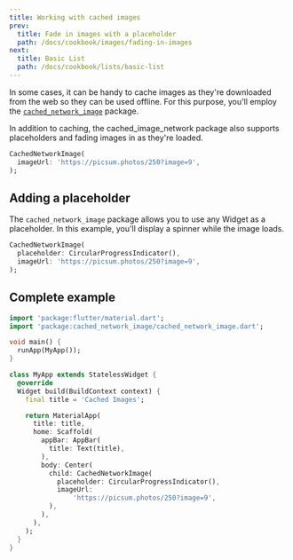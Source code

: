 ```yaml
---
title: Working with cached images
prev:
  title: Fade in images with a placeholder
  path: /docs/cookbook/images/fading-in-images
next:
  title: Basic List
  path: /docs/cookbook/lists/basic-list
---
```


In some cases, it can be handy to cache images as they're downloaded from the
web so they can be used offline. For this purpose, you'll employ the
[`cached_network_image`]({{site.pub-pkg}}/cached_network_image) package.

In addition to caching, the cached_image_network package also supports
placeholders and fading images in as they're loaded.

<!-- skip -->
```dart
CachedNetworkImage(
  imageUrl: 'https://picsum.photos/250?image=9',
);
```

## Adding a placeholder

The `cached_network_image` package allows you to use any Widget as a
placeholder. In this example, you'll display a spinner while the image loads.

<!-- skip -->
```dart
CachedNetworkImage(
  placeholder: CircularProgressIndicator(),
  imageUrl: 'https://picsum.photos/250?image=9',
);
```

## Complete example

<!-- skip -->
```dart
import 'package:flutter/material.dart';
import 'package:cached_network_image/cached_network_image.dart';

void main() {
  runApp(MyApp());
}

class MyApp extends StatelessWidget {
  @override
  Widget build(BuildContext context) {
    final title = 'Cached Images';

    return MaterialApp(
      title: title,
      home: Scaffold(
        appBar: AppBar(
          title: Text(title),
        ),
        body: Center(
          child: CachedNetworkImage(
            placeholder: CircularProgressIndicator(),
            imageUrl:
                'https://picsum.photos/250?image=9',
          ),
        ),
      ),
    );
  }
}
```
